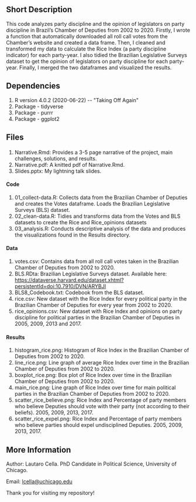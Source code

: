## Short Description

This code analyzes party discipline and the opinion of legislators on party discipline in Brazil’s Chamber of Deputies from 2002 to 2020. Firstly, I wrote a function that automatically downloaded all roll call votes from the Chamber’s website and created a data frame. Then, I cleaned and transformed my data to calculate the Rice Index (a party discipline indicator) for each party-year. I also tidied the Brazilian Legislative Surveys dataset to get the opinion of legislators on party discipline for each party-year. Finally, I merged the two dataframes and visualized the results. 

## Dependencies

1. R version 4.0.2 (2020-06-22) -- "Taking Off Again"
2. Package - tidyverse
3. Package - purrr
4. Package - ggplot2

## Files

#### 

1. Narrative.Rmd: Provides a 3-5 page narrative of the project, main challenges, solutions, and results.
2. Narrative.pdf: A knitted pdf of Narrative.Rmd. 
3. Slides.pptx: My lightning talk slides.

#### Code
1. 01_collect-data.R: Collects data from the Brazilian Chamber of Deputies and creates the Votes dataframe. Loads the Brazilian Legislative Surveys (BLS) dataset.
2. 02_clean-data.R: Tidies and transforms data from the Votes and BLS datasets to create the Rice and Rice_opinions datasets
3. 03_analysis.R: Conducts descriptive analysis of the data and produces the visualizations found in the Results directory.

#### Data

1. votes.csv: Contains data from all roll call votes taken in the Brazilian Chamber of Deputies from 2002 to 2020.
2. BLS.RDta: Brazilian Legislative Surveys dataset. Available here: https://dataverse.harvard.edu/dataset.xhtml?persistentId=doi:10.7910/DVN/ARYBJI
3. BLS8_Codebook.txt: Codebook from the BLS dataset.
4. rice.csv: New dataset with the Rice Index for every political party in the Brazilian Chamber of Deputies for every year from 2002 to 2020.
5. rice_opinions.csv: New dataset with Rice Index and opinions on party discipline for political parties in the Brazilian Chamber of Deputies in 2005, 2009, 2013 and 2017.

#### Results

1. histogram_rice.png: Histogram of Rice Index in the Brazilian Chamber of Deputies from 2002 to 2020.
2. line_rice.png: Line graph of average Rice Index over time in the Brazilian Chamber of Deputies from 2002 to 2020.
3. boxplot_rice.png: Box plot of Rice Index over time in the Brazilian Chamber of Deputies from 2002 to 2020.
4. main_rice.png: Line graph of Rice Index over time for main political parties in the Brazilian Chamber of Deputies from 2002 to 2020.
5. scatter_rice_believe.png: Rice Index and Percentage of party members who believe Deputies should vote with their party (not according to their beliefs). 2005, 2009, 2013, 2017.
6. scatter_rice_expel.png: Rice Index and Percentage of party members who believe parties should expel undisciplined Deputies. 2005, 2009, 2013, 2017.

## More Information

Author: Lautaro Cella. PhD Candidate in Political Science, University of Chicago.

Email: lcella@uchicago.edu 

Thank you for visiting my repository! 


